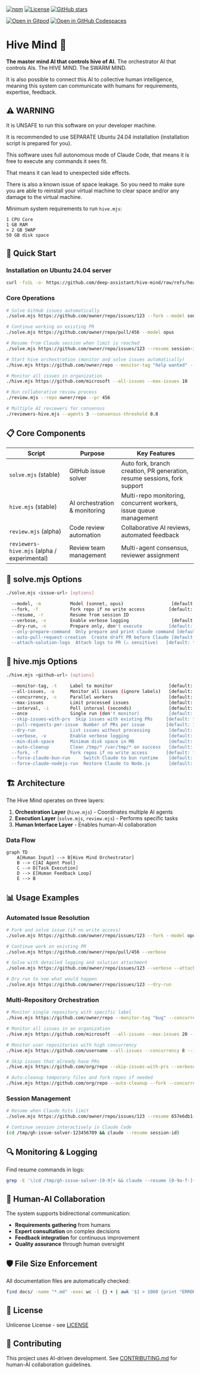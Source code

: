 [![npm](https://img.shields.io/npm/v/@deep-assistant/hive-mind.svg)](https://npmjs.com/@deep-assistant/hive-mind)
[![License](https://img.shields.io/badge/license-Unlicense-blue.svg)](https://github.com/deep-assistant/hive-mind/blob/main/LICENSE)
[![GitHub stars](https://img.shields.io/github/stars/deep-assistant/hive-mind?style=social)](https://github.com/deep-assistant/hive-mind/stargazers)

[![Open in Gitpod](https://img.shields.io/badge/Gitpod-ready--to--code-f29718?logo=gitpod)](https://gitpod.io/#https://github.com/deep-assistant/hive-mind)
[![Open in GitHub Codespaces](https://img.shields.io/badge/GitHub%20Codespaces-Open-181717?logo=github)](https://github.com/codespaces/new?hide_repo_select=true&ref=main&repo=deep-assistant/hive-mind)

# Hive Mind 🧠

**The master mind AI that controls hive of AI.** The orchestrator AI that controls AIs. The HIVE MIND. The SWARM MIND.

It is also possible to connect this AI to collective human intelligence, meaning this system can communicate with humans for requirements, expertise, feedback.

## ⚠️ WARNING

It is UNSAFE to run this software on your developer machine.

It is recommended to use SEPARATE Ubuntu 24.04 installation (installation script is prepared for you).

This software uses full autonomous mode of Claude Code, that means it is free to execute any commands it sees fit.

That means it can lead to unexpected side effects.

There is also a known issue of space leakage. So you need to make sure you are able to reinstall your virtual machine to clear space and/or any damage to the virtual machine.

Minimum system requirements to run `hive.mjs`:
```
1 CPU Core
1 GB RAM
> 2 GB SWAP
50 GB disk space
```

## 🚀 Quick Start

### Installation on Ubuntu 24.04 server
```bash
curl -fsSL -o- https://github.com/deep-assistant/hive-mind/raw/refs/heads/main/ubuntu-24-server-install.sh | bash
```

### Core Operations
```bash
# Solve GitHub issues automatically
./solve.mjs https://github.com/owner/repo/issues/123 --fork --model sonnet

# Continue working on existing PR
./solve.mjs https://github.com/owner/repo/pull/456 --model opus

# Resume from Claude session when limit is reached
./solve.mjs https://github.com/owner/repo/issues/123 --resume session-id

# Start hive orchestration (monitor and solve issues automatically)
./hive.mjs https://github.com/owner/repo --monitor-tag "help wanted" --concurrency 3

# Monitor all issues in organization
./hive.mjs https://github.com/microsoft --all-issues --max-issues 10

# Run collaborative review process
./review.mjs --repo owner/repo --pr 456

# Multiple AI reviewers for consensus
./reviewers-hive.mjs --agents 3 --consensus-threshold 0.8
```

## 📋 Core Components

| Script | Purpose | Key Features |
|--------|---------|--------------|
| `solve.mjs` (stable) | GitHub issue solver | Auto fork, branch creation, PR generation, resume sessions, fork support |
| `hive.mjs` (stable) | AI orchestration & monitoring | Multi-repo monitoring, concurrent workers, issue queue management |
| `review.mjs` (alpha) | Code review automation | Collaborative AI reviews, automated feedback |
| `reviewers-hive.mjs` (alpha / experimental) | Review team management | Multi-agent consensus, reviewer assignment |

## 🔧 solve.mjs Options
```bash
./solve.mjs <issue-url> [options]

  --model, -m           Model (sonnet, opus)                  [default: sonnet]
  --fork, -f            Fork repo if no write access         [default: false]
  --resume, -r          Resume from session ID
  --verbose, -v         Enable verbose logging                [default: false]
  --dry-run, -n         Prepare only, don't execute          [default: false]
  --only-prepare-command  Only prepare and print claude command [default: false]
  --auto-pull-request-creation  Create draft PR before Claude [default: false]
  --attach-solution-logs  Attach logs to PR (⚠️ sensitive)   [default: false]
```

## 🔧 hive.mjs Options  
```bash
./hive.mjs <github-url> [options]

  --monitor-tag, -t     Label to monitor                     [default: "help wanted"]
  --all-issues, -a      Monitor all issues (ignore labels)   [default: false]
  --concurrency, -c     Parallel workers                     [default: 2]
  --max-issues          Limit processed issues               [default: unlimited]
  --interval, -i        Poll interval (seconds)              [default: 300]
  --once                Single run (don't monitor)           [default: false]
  --skip-issues-with-prs  Skip issues with existing PRs     [default: false]
  --pull-requests-per-issue  Number of PRs per issue        [default: 1]
  --dry-run             List issues without processing       [default: false]
  --verbose, -v         Enable verbose logging               [default: false]
  --min-disk-space      Minimum disk space in MB             [default: 500]
  --auto-cleanup        Clean /tmp/* /var/tmp/* on success   [default: false]
  --fork, -f            Fork repos if no write access       [default: false]
  --force-claude-bun-run     Switch Claude to bun runtime    [default: false]
  --force-claude-nodejs-run  Restore Claude to Node.js       [default: false]
```

## 🏗️ Architecture

The Hive Mind operates on three layers:

1. **Orchestration Layer** (`hive.mjs`) - Coordinates multiple AI agents
2. **Execution Layer** (`solve.mjs`, `review.mjs`) - Performs specific tasks
3. **Human Interface Layer** - Enables human-AI collaboration

### Data Flow
```mermaid
graph TD
    A[Human Input] --> B[Hive Mind Orchestrator]
    B --> C[AI Agent Pool]
    C --> D[Task Execution]
    D --> E[Human Feedback Loop]
    E --> B
```

## 📊 Usage Examples

### Automated Issue Resolution
```bash
# Fork and solve issue (if no write access)
./solve.mjs https://github.com/owner/repo/issues/123 --fork --model opus

# Continue work on existing PR
./solve.mjs https://github.com/owner/repo/pull/456 --verbose

# Solve with detailed logging and solution attachment
./solve.mjs https://github.com/owner/repo/issues/123 --verbose --attach-solution-logs

# Dry run to see what would happen
./solve.mjs https://github.com/owner/repo/issues/123 --dry-run
```

### Multi-Repository Orchestration
```bash
# Monitor single repository with specific label
./hive.mjs https://github.com/owner/repo --monitor-tag "bug" --concurrency 4

# Monitor all issues in an organization
./hive.mjs https://github.com/microsoft --all-issues --max-issues 20 --once

# Monitor user repositories with high concurrency
./hive.mjs https://github.com/username --all-issues --concurrency 8 --interval 120

# Skip issues that already have PRs
./hive.mjs https://github.com/org/repo --skip-issues-with-prs --verbose

# Auto-cleanup temporary files and fork repos if needed
./hive.mjs https://github.com/org/repo --auto-cleanup --fork --concurrency 5
```

### Session Management
```bash
# Resume when Claude hits limit
./solve.mjs https://github.com/owner/repo/issues/123 --resume 657e6db1-6eb3-4a8d

# Continue session interactively in Claude Code
(cd /tmp/gh-issue-solver-123456789 && claude --resume session-id)
```

## 🔍 Monitoring & Logging

Find resume commands in logs:
```bash
grep -E '\(cd /tmp/gh-issue-solver-[0-9]+ && claude --resume [0-9a-f-]{36}\)' hive-*.log
```

## 🤝 Human-AI Collaboration

The system supports bidirectional communication:
- **Requirements gathering** from humans
- **Expert consultation** on complex decisions  
- **Feedback integration** for continuous improvement
- **Quality assurance** through human oversight

## 🛡️ File Size Enforcement

All documentation files are automatically checked:
```bash
find docs/ -name "*.md" -exec wc -l {} + | awk '$1 > 1000 {print "ERROR: " $2 " has " $1 " lines (max 1000)"}'
```

## 📄 License

Unlicense License - see [LICENSE](./LICENSE)

## 🤖 Contributing

This project uses AI-driven development. See [CONTRIBUTING.md](./docs/CONTRIBUTING.md) for human-AI collaboration guidelines.